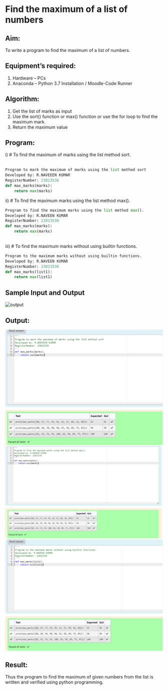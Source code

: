 # Find the maximum of a list of numbers
## Aim:
To write a program to find the maximum of a list of numbers.
## Equipment’s required:
1.	Hardware – PCs
2.	Anaconda – Python 3.7 Installation / Moodle-Code Runner
## Algorithm:
1.	Get the list of marks as input
2.	Use the sort() function or max() function or use the for loop to find the maximum mark.
3.	Return the maximum value
## Program:

i)	# To find the maximum of marks using the list method sort.
```Python

Program to mark the maximum of marks using the list method sort
Developed by: R.NAVEEEN KUMAR
RegisterNumber: 23013536
def max_marks(marks):
    return max(marks)

```

ii)	# To find the maximum marks using the list method max().
```Python
Program to find the maximum marks using the list method max().
Developed by: R.NAVEEN KUMAR
RegisterNumber: 23013536
def max_marks(marks):
    return max(marks)



```

iii) # To find the maximum marks without using builtin functions.
```Python
Program to the maximum marks without using builtin functions.
Developed by: R.NAVEEN KUMAR
RegisterNumber: 23013536
def max_marks(list1):
    return max(list1)


```
## Sample Input and Output
![output](./img/max_marks1.jpg) 

## Output:
![Alt text](image.png)
![Alt text](image-1.png)
![Alt text](image-2.png)

## Result:
Thus the program to find the maximum of given numbers from the list is written and verified using python programming.